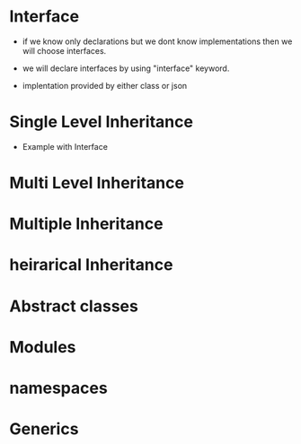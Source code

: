 # Interface

- if we know only declarations but we dont know implementations then we will choose interfaces.

- we will declare interfaces by using "interface" keyword.

- implentation provided by either class or json

# Single Level Inheritance

- Example with Interface

# Multi Level Inheritance

# Multiple Inheritance

# heirarical Inheritance

# Abstract classes

# Modules

# namespaces

# Generics
